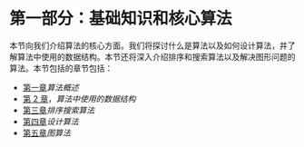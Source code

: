 # 第一部分：基础知识和核心算法


本节向我们介绍算法的核心方面。我们将探讨什么是算法以及如何设计算法，并了解算法中使用的数据结构。本节还将深入介绍排序和搜索算法以及解决图形问题的算法。本节包括的章节包括：

*   [第一章](sec1.xhtml)*算法概述*
*   [第 2 章](02.html)，*算法中使用的数据结构*
*   [第三章](03.html)*排序搜索算法*
*   [第四章](04.html)*设计算法*
*   [第五章](05.html)*图算法*
